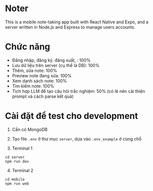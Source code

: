 # Noter

This is a mobile note-taking app built with React Native and Expo, and a server written in Node.js and Express to manage users accounts.

# Chức năng
- Đăng nhập, đăng ký. đăng xuất, : 100%
- Lưu dữ liệu trên server (cụ thể là DB): 100%
- Thêm, sửa note: 100%
- Preview note đang sửa: 100%
- Xem danh sách note: 100%
- Tìm kiếm note: 100%
- Tich hợp LLM để tạo câu hỏi trắc nghiệm: 50% (có lẽ nên cải thiện prompt và cách parse kết quả)

# Cài đặt để test cho development
1. Cần có MongoDB
2. Tạo file `.env` ở thư mục `server`, dựa vào `.env_example` ở cùng chỗ

3. Terminal 1
```
cd server
npm run dev
```
4. Terminal 2
```
cd mobile
npm run web
```